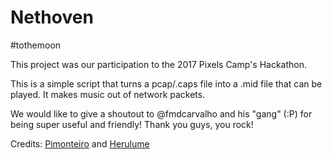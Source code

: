 # Nethoven

#tothemoon

This project was our participation to the 2017 Pixels Camp's Hackathon.


This is a simple script that turns  a pcap/.caps file into a .mid file that can be played.
It makes music out of network packets.


We would like to give a shoutout to @fmdcarvalho and his "gang" (:P) for being super useful and friendly!
Thank you guys, you rock! 

Credits: [Pimonteiro](https://www.github.com/pimonteiro) and [Herulume](https://www.github.com/herulume) 
